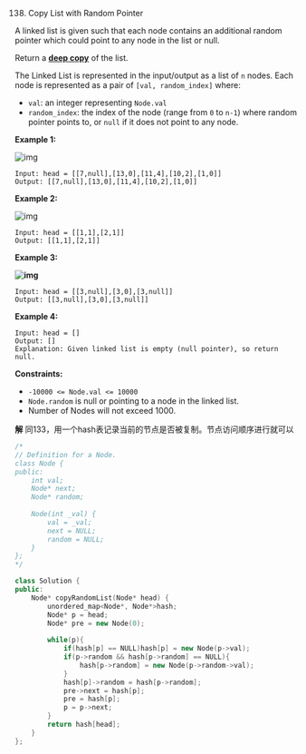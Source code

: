 138. Copy List with Random Pointer

A linked list is given such that each node contains an additional random pointer which could point to any node in the list or null.

Return a [**deep copy**](https://en.wikipedia.org/wiki/Object_copying#Deep_copy) of the list.

The Linked List is represented in the input/output as a list of `n` nodes. Each node is represented as a pair of `[val, random_index]` where:

- `val`: an integer representing `Node.val`
- `random_index`: the index of the node (range from `0` to `n-1`) where random pointer points to, or `null` if it does not point to any node.

 

**Example 1:**

![img](https://assets.leetcode.com/uploads/2019/12/18/e1.png)

```
Input: head = [[7,null],[13,0],[11,4],[10,2],[1,0]]
Output: [[7,null],[13,0],[11,4],[10,2],[1,0]]
```

**Example 2:**

![img](https://assets.leetcode.com/uploads/2019/12/18/e2.png)

```
Input: head = [[1,1],[2,1]]
Output: [[1,1],[2,1]]
```

**Example 3:**

**![img](https://assets.leetcode.com/uploads/2019/12/18/e3.png)**

```
Input: head = [[3,null],[3,0],[3,null]]
Output: [[3,null],[3,0],[3,null]]
```

**Example 4:**

```
Input: head = []
Output: []
Explanation: Given linked list is empty (null pointer), so return null.
```

 

**Constraints:**

- `-10000 <= Node.val <= 10000`
- `Node.random` is null or pointing to a node in the linked list.
- Number of Nodes will not exceed 1000.



**解**	同133，用一个hash表记录当前的节点是否被复制。节点访问顺序进行就可以

```c++
/*
// Definition for a Node.
class Node {
public:
    int val;
    Node* next;
    Node* random;
    
    Node(int _val) {
        val = _val;
        next = NULL;
        random = NULL;
    }
};
*/

class Solution {
public:
    Node* copyRandomList(Node* head) {
        unordered_map<Node*, Node*>hash;
        Node* p = head;
        Node* pre = new Node(0);
        
        while(p){
            if(hash[p] == NULL)hash[p] = new Node(p->val);
            if(p->random && hash[p->random] == NULL){
                hash[p->random] = new Node(p->random->val);
            }
            hash[p]->random = hash[p->random];
            pre->next = hash[p];
            pre = hash[p];
            p = p->next;  
        }
        return hash[head];
    }
};
```

